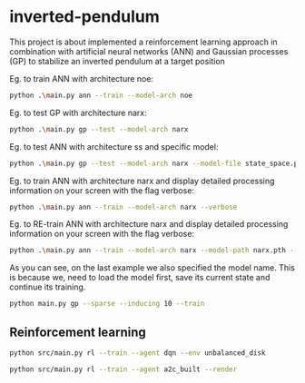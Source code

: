 # inverted-pendulum
This project is about implemented a reinforcement learning approach in combination with artificial neural networks (ANN) and Gaussian processes (GP) to stabilize an inverted pendulum at a target position

Eg. to train ANN with architecture noe:
```bash
python .\main.py ann --train --model-arch noe
```

Eg. to test GP with architecture narx:
```bash
python .\main.py gp --test --model-arch narx   
```

Eg. to test ANN with architecture ss and specific model:
```bash
python .\main.py gp --test --model-arch narx --model-file state_space.pth 
```

Eg. to train ANN with architecture narx and display detailed processing information on your screen with the flag verbose:
```bash
python .\main.py ann --train --model-arch narx --verbose
```

Eg. to RE-train ANN with architecture narx and display detailed processing information on your screen with the flag verbose:
```bash
python .\main.py ann --train --model-arch narx --model-path narx.pth --verbose
```

As you can see, on the last example we also specified the model name. This is because we, need to load the model first, save its current state and continue its training.

```bash
python main.py gp --sparse --inducing 10 --train
```


## Reinforcement learning

```bash
python src/main.py rl --train --agent dqn --env unbalanced_disk

python src/main.py rl --train --agent a2c_built --render
```

